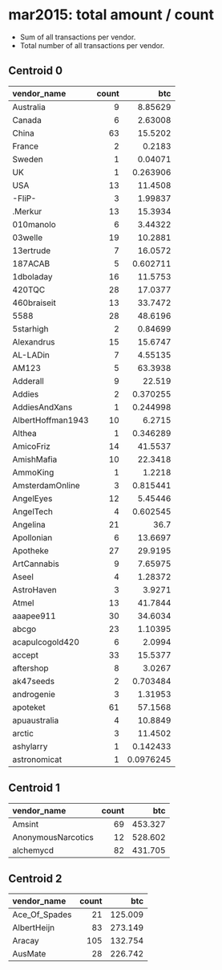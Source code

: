 # mar2015: total amount / count

* Sum of all transactions per vendor.
* Total number of all transactions per vendor.

## Centroid 0

| vendor_name       |   count |        btc |
|:------------------|--------:|-----------:|
| Australia         |       9 |  8.85629   |
| Canada            |       6 |  2.63008   |
| China             |      63 | 15.5202    |
| France            |       2 |  0.2183    |
| Sweden            |       1 |  0.04071   |
| UK                |       1 |  0.263906  |
| USA               |      13 | 11.4508    |
| -FliP-            |       3 |  1.99837   |
| .Merkur           |      13 | 15.3934    |
| 010manolo         |       6 |  3.44322   |
| 03welle           |      19 | 10.2881    |
| 13ertrude         |       7 | 16.0572    |
| 187ACAB           |       5 |  0.602711  |
| 1dboladay         |      16 | 11.5753    |
| 420TQC            |      28 | 17.0377    |
| 460braiseit       |      13 | 33.7472    |
| 5588              |      28 | 48.6196    |
| 5starhigh         |       2 |  0.84699   |
| A&#108;exandrus   |      15 | 15.6747    |
| AL-LADin          |       7 |  4.55135   |
| AM123             |       5 | 63.3938    |
| Adderall          |       9 | 22.519     |
| Addies            |       2 |  0.370255  |
| AddiesAndXans     |       1 |  0.244998  |
| AlbertHoffman1943 |      10 |  6.2715    |
| Althea            |       1 |  0.346289  |
| AmicoFriz         |      14 | 41.5537    |
| AmishMafia        |      10 | 22.3418    |
| AmmoKing          |       1 |  1.2218    |
| AmsterdamOnline   |       3 |  0.815441  |
| AngelEyes         |      12 |  5.45446   |
| AngelTech         |       4 |  0.602545  |
| Angelina          |      21 | 36.7       |
| Apollonian        |       6 | 13.6697    |
| Apotheke          |      27 | 29.9195    |
| ArtCannabis       |       9 |  7.65975   |
| Aseel             |       4 |  1.28372   |
| AstroHaven        |       3 |  3.9271    |
| Atmel             |      13 | 41.7844    |
| aaapee911         |      30 | 34.6034    |
| abcgo             |      23 |  1.10395   |
| acapulcogold420   |       6 |  2.0994    |
| accept            |      33 | 15.5377    |
| aftershop         |       8 |  3.0267    |
| ak47seeds         |       2 |  0.703484  |
| androgenie        |       3 |  1.31953   |
| apoteket          |      61 | 57.1568    |
| apuaustralia      |       4 | 10.8849    |
| arctic            |       3 | 11.4502    |
| ashylarry         |       1 |  0.142433  |
| astronomicat      |       1 |  0.0976245 |

## Centroid 1

| vendor_name        |   count |     btc |
|:-------------------|--------:|--------:|
| Amsint             |      69 | 453.327 |
| AnonymousNarcotics |      12 | 528.602 |
| alchemycd          |      82 | 431.705 |

## Centroid 2

| vendor_name   |   count |     btc |
|:--------------|--------:|--------:|
| Ace_Of_Spades |      21 | 125.009 |
| AlbertHeijn   |      83 | 273.149 |
| Aracay        |     105 | 132.754 |
| AusMate       |      28 | 226.742 |

